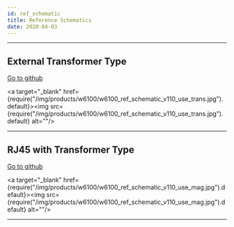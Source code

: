 ```yaml
---
id: ref_schematic
title: Reference Schematics
date: 2020-04-03
---
```


-----

## External Transformer Type

[Go to
github](https://github.com/Wiznet/Hardware-Files-of-WIZnet/tree/master/02_iEthernet/W6100/Reference%20Schematic)

<a target="_blank" href={require("/img/products/w6100/w6100_ref_schematic_v110_use_trans.jpg").default}><img src={require("/img/products/w6100/w6100_ref_schematic_v110_use_trans.jpg").default} alt=""/></a>

-----

## RJ45 with Transformer Type

[Go to
github](https://github.com/Wiznet/Hardware-Files-of-WIZnet/tree/master/02_iEthernet/W6100/Reference%20Schematic)

<a target="_blank" href={require("/img/products/w6100/w6100_ref_schematic_v110_use_mag.jpg").default}><img src={require("/img/products/w6100/w6100_ref_schematic_v110_use_mag.jpg").default} alt=""/></a>

-----
